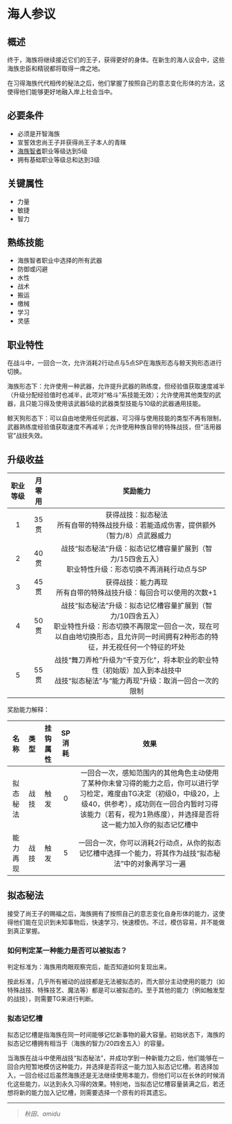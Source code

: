 # 海人参议

## 概述

终于，海族将继续接近它们的王子，获得更好的身体。在新生的海人议会中，这些海族忠臣和精锐都将取得一席之地。

在习得海族代代相传的秘法之后，他们掌握了按照自己的意志变化形体的方法，这使得他们能够更好地融入岸上社会当中。

## 必要条件

* 必须是开智海族
* 宣誓效忠尚王子并获得尚王子本人的青睐
* <a href="../umiumenochisha" target="_blank">海族智者</a>职业等级达到5级
* 拥有基础职业等级总和达到3级

## 关键属性

* 力量
* 敏捷
* 智力

## 熟练技能

* 海族智者职业中选择的所有武器
* 防御或闪避
* 水性
* 战术
* 搬运
* 缴械
* 学习
* 灵感
  
## 职业特性

在战斗中，一回合一次，允许消耗2行动点与5点SP在海族形态与鲸天狗形态进行切换。

海族形态下：允许使用一种武器，允许提升武器的熟练度，但经验值获取速度减半（升级分配经验值时也减半，此项对“格斗”系技能无效）；允许使用其他类型的武器，且只能习得及使用该武器5级的武器类型技能与10级的武器通用技能。

鲸天狗形态下：可以自由地使用任何武器，可习得与使用技能的类型不再有限制，武器熟练度经验值获取速度不再减半；允许使用种族自带的特殊战技，但“活用器官”战技失效。

## 升级收益

职业等级|月零用|奖励能力
:--:|:--:|:--:
1|35贯|获得战技：拟态秘法<br>所有自带的特殊战技升级：若能造成伤害，提供额外（智力/8）点武器威力
2|40贯|战技“拟态秘法”升级：拟态记忆槽容量扩展到（智力/15四舍五入）<br>职业特性升级：形态切换不再消耗行动点与SP
3|45贯|获得战技：能力再现<br>所有自带的特殊战技升级：每回合可以使用的次数+1
4|50贯|战技“拟态秘法”升级：拟态记忆槽容量扩展到（智力/10四舍五入）<br>职业特性升级：形态切换不再限定一回合一次，现在可以自由地切换形态，且允许同一时间拥有2种形态的特征，并无视任何一个特征的坏处
5|55贯|战技“舞刀弄枪”升级为“千变万化”，将本职业的职业特性（初始版）加入到本战技中<br>战技“拟态秘法”与“能力再现”升级：取消一回合一次的限制

奖励能力解释：

名称|类型|挂钩属性|SP消耗|效果
:--:|:--:|:--:|:--:|:--:
拟态秘法|战技|触发|0|一回合一次，感知范围内的其他角色主动使用了某种你未曾习得的能力之后，你可以进行学习检定，难度由TG决定（初级0，中级20，上级40，供参考），成功则在一回合内暂时习得该能力（若有，视为1熟练度），并选择是否将这一能力加入你的拟态记忆槽中
能力再现|战技|触发|5|一回合一次，你可以消耗2行动点，从你的拟态记忆槽中选择一个能力，将其作为战技“拟态秘法”中的对象再学习一遍

## 拟态秘法

接受了尚王子的赐福之后，海族拥有了按照自己的意志变化自身形体的能力，这使得他们能在见识到未知事物后，快速学习，快速模仿。不过，模仿容易，并不能做到真正掌握。

### 如何判定某一种能力是否可以被拟态？

判定标准为：海族用肉眼观察完后，能否知道如何复现出来。

按此标准，几乎所有被动的战技都是无法被拟态的，而大部分主动使用的能力（如特殊战技、特殊技艺、魔法等）都是可以被拟态的。至于其他的能力（例如触发型的战技），则需要TG来进行判断。

### 拟态记忆槽

拟态记忆槽是指海族在同一时间能够记忆新事物的最大容量。初始状态下，海族的拟态记忆槽拥有相当于（海族的智力/20四舍五入）的容量。

当海族在战斗中使用战技“拟态秘法”，并成功学到一种新能力之后，他们能够在一回合内短暂地模仿这种能力，并选择是否将这一能力加入拟态记忆槽。若选择加入，一回合经过后虽然海族还是无法继续使用本能力，但他们可以在长休的时候消化这些能力，以达到永久习得的效果。特别地，当拟态记忆槽容量装满之后，若还想将新的能力加入记忆槽，则需要选择一个原有的将其遗忘。

---

> *秋田*、*amidu*